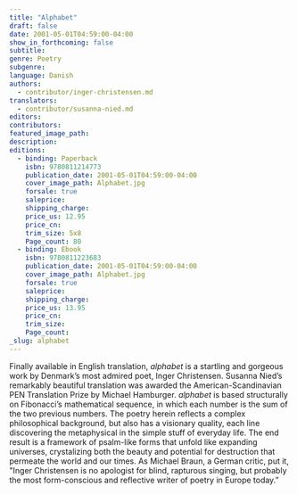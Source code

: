 ```yaml
---
title: "Alphabet"
draft: false
date: 2001-05-01T04:59:00-04:00
show_in_forthcoming: false
subtitle:
genre: Poetry
subgenre:
language: Danish
authors:
  - contributor/inger-christensen.md
translators:
  - contributor/susanna-nied.md
editors:
contributors:
featured_image_path:
description:
editions:
  - binding: Paperback
    isbn: 9780811214773
    publication_date: 2001-05-01T04:59:00-04:00
    cover_image_path: Alphabet.jpg
    forsale: true
    saleprice:
    shipping_charge:
    price_us: 12.95
    price_cn:
    trim_size: 5x8
    Page_count: 80
  - binding: Ebook
    isbn: 9780811223683
    publication_date: 2001-05-01T04:59:00-04:00
    cover_image_path: Alphabet.jpg
    forsale: true
    saleprice:
    shipping_charge:
    price_us: 13.95
    price_cn:
    trim_size:
    Page_count:
_slug: alphabet
---
```


Finally available in English translation, _alphabet_ is a startling and gorgeous work by Denmark’s most admired poet, Inger Christensen. Susanna Nied’s remarkably beautiful translation was awarded the American-Scandinavian PEN Translation Prize by Michael Hamburger. _alphabet_ is based structurally on Fibonacci’s mathematical sequence, in which each number is the sum of the two previous numbers. The poetry herein reflects a complex philosophical background, but also has a visionary quality, each line discovering the metaphysical in the simple stuff of everyday life. The end result is a framework of psalm-like forms that unfold like expanding universes, crystalizing both the beauty and potential for destruction that permeate the world and our times. As Michael Braun, a German critic, put it, "Inger Christensen is no apologist for blind, rapturous singing, but probably the most form-conscious and reflective writer of poetry in Europe today.”

